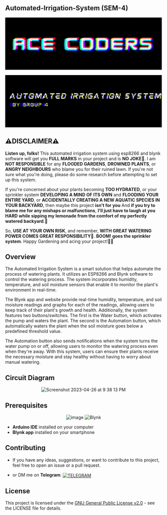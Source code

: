 ## Automated-Irrigation-System (SEM-4)
<p align="center"> <img src="https://github.com/Mohammed-Ahsan786/Automated-Irrigation-System-SEM-4-/blob/main/_banner/Banner.gif"/> </p>
<p align="center"> <img src="https://github.com/Mohammed-Ahsan786/Automated-Irrigation-System-SEM-4-/blob/main/_banner/Topic.gif"/> </p>

## ⚠️DISCLAIMER⚠️
**Listen up, folks!** This automated irrigation system using esp8266 and blynk software will get you **FULL MARKS** in your project and is **NO JOKE**🥸. I am **NOT RESPONSIBLE** for any **FLOODED GARDENS**, **DROWNED PLANTS**, or **ANGRY NEIGHBOURS** who blame you for their ruined lawn. If you're not sure what you're doing, please do some research before attempting to set up this system.

If you're concerned about your plants becoming **TOO HYDRATED**, or your sprinkler system **DEVELOPING A MIND OF ITS OWN** and **FLOODING YOUR ENTIRE YARD**, or **ACCIDENTALLY CREATING A NEW AQUATIC SPECIES IN YOUR BACKYARD**, then maybe this project **isn't for you** And **if you try to blame me for any mishaps or malfunctions**, **I'll just have to laugh at you HARD while sipping my lemonade from the comfort of my perfectly watered backyard**.🏡

So, **USE AT YOUR OWN RISK**, and remember, **WITH GREAT WATERING POWER COMES GREAT RESPONSIBILITY**💪. **BOOM! goes the sprinkler system**. Happy Gardening and acing your project!✌🏻 

## Overview
The Automated Irrigation System is a smart solution that helps automate the process of watering plants. It utilizes an ESP8266 and Blynk software to control the watering process. The system incorporates humidity, temperature, and soil moisture sensors that enable it to monitor the plant's environment in real-time.

The Blynk app and website provide real-time humidity, temperature, and soil moisture readings and graphs for each of the readings, allowing users to keep track of their plant's growth and health. Additionally, the system features two buttons/switches. The first is the Water button, which activates the pump and waters the plant. The second is the Automation button, which automatically waters the plant when the soil moisture goes below a predefined threshold value.

The Automation button also sends notifications when the system turns the water pump on or off, allowing users to monitor the watering process even when they're away. With this system, users can ensure their plants receive the necessary moisture and stay healthy without having to worry about manual watering.

## Circuit Diagram

<p align="center"><img width="500" alt="Screenshot 2023-04-26 at 9 38 13 PM" src="https://user-images.githubusercontent.com/109813112/234635981-8ea419e7-62c4-48da-aef8-8bc4dce65310.png"></p>

## Prerequisites
<p align="Center">
<img width="80" alt="image" src="https://user-images.githubusercontent.com/109813112/234623677-43db1db1-97df-4979-9b60-8846894608c4.png">
<img width="80" alt="Blynk" src="https://user-images.githubusercontent.com/109813112/234622587-3ac34631-751e-4ac1-9769-3017a5991640.png">
 </p>
 
- **Arduino IDE** installed on your computer
- **Blynk app** installed on your smartphone

## Contributing

- If you have any ideas, suggestions, or want to contribute to this project, feel free to open an issue or a pull request.

- or DM me on **Telegram**: <a href="https://t.me/Hecker110" target="blank"><img align="center" src="https://upload.wikimedia.org/wikipedia/commons/thumb/8/82/Telegram_logo.svg/2048px-Telegram_logo.svg.png" alt="TELEGRAM" height="30" width="30" /></a>

## License

This project is licensed under the [GNU General Public License v2.0](./LICENSE) - see the LICENSE file for details.

